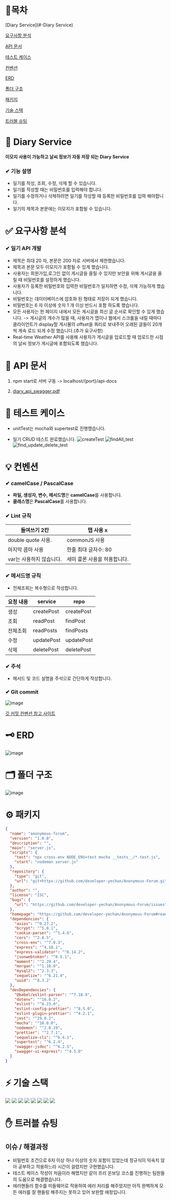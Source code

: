 # 🔗목차
[Diary Service](#-Diary Service)

[요구사항 분석](#-요구사항-분석)

[API 문서](#-api-문서)

[테스트 케이스](#-테스트-케이스)

[컨벤션](#-컨벤션)

[ERD](#-erd)

[폴더 구조](#-폴더-구조)

[패키지](#-패키지)

[기술 스택](#-기술-스택)

[트러블 슈팅](#-트러블-슈팅)

# 🚩 Diary Service 

**이모지 사용이 가능하고 날씨 정보가 자동 저장 되는 Diary Service**

### ✔ 기능 설명


- 일기를 작성, 조회, 수정, 삭제 할 수 있습니다.
- 일기를 작성할 때는 비밀번호를 입력해야 합니다.
- 일기를 수정하거나 삭제하려면 일기를 작성할 때 등록한 비밀번호를 입력 해야합니다.
- 일기의 제목과 본문에는 이모지가 포함될 수 있습니다.

# ✅ 요구사항 분석

### ✔ 일기 API 개발
- 제목은 최대 20 자, 본문은 200 자로 서버에서 제한했습니다.
- 제목과 본문 모두 이모지가 포함될 수 있게 했습니다.
- 사용자는 회원가입,로그인 없이 게시글을 올릴 수 있지만 보안을 위해 게시글을 올릴 때 비밀번호를 설정하게 했습니다. 
- 사용자가 등록한 비밀번호와 입력한 비밀번호가 일치하면 수정, 삭제 가능하게 했습니다.
- 비밀번호는 데이터베이스에 암호화 된 형태로 저장이 되게 했습니다.
- 비밀번호는 6 자 이상에 숫자 1 개 이상 반드시 포함 하도록 했습니다.
- 모든 사용자는 한 페이지 내에서 모든 게시글을 최신 글 순서로 확인할 수 있게 했습니다.
-> 게시글의 개수가 많을 때, 사용자가 앱이나 웹에서 스크롤을 내릴 때마다 클라이언트가 display할 게시물의 offset을 쿼리로 보내주어 오래된 글들이 20개씩 계속 로드 되게 수정 했습니다.(추가 요구사항)
- Real-time Weather API를 사용해 사용자가 게시글을 업로드할 때 업로드한 시점의 날씨 정보가 게시글에 포함되도록 했습니다.
    
# 📑 API 문서
1) npm start로 서버 구동 -> localhost/{port}/api-docs

2) [diary_api_swagger.pdf](https://github.com/developer-yechan/Anonymous-Forum/files/9522948/diary_api_swagger.pdf)


# 📜 테스트 케이스

- unitTest는 mocha와 supertest로 진행했습니다.

- 일기 CRUD 테스트 완료했습니다.
![createTest](https://user-images.githubusercontent.com/99064214/189015971-d01cf908-7d9b-40c0-93ba-bb8e61d1dba2.png)
![findAll_test](https://user-images.githubusercontent.com/99064214/189015982-d9e297d7-a7fa-4c8e-9cbd-5708755c7b99.png)
![find_update_delete_test](https://user-images.githubusercontent.com/99064214/189015987-7a7aad3d-0bf8-4512-8be9-dd770a57a8e0.png)


# 💡 컨벤션

### ✔ camelCase / PascalCase

- **파일, 생성자, 변수, 메서드명**은 **camelCase**를 사용합니다.
- **클래스명**은 **PascalCase**를 사용합니다.

### ✔ Lint 규칙

| 들여쓰기 2칸 | 탭 사용 x |
| --- | --- |
| double quote 사용. | commonJS 사용 |
| 마지막 콤마 사용 | 한줄 최대 글자수: 80 |
| var는 사용하지 않습니다. | 세미 콜론 사용을 허용합니다. |

### ✔ 메서드명 규칙

- 전체조회는 복수형으로 작성합니다.

| 요청 내용  | service | repo |
| --- |--- | --- |
| 생성 | createPost | createPost |
| 조회 | readPost | findPost |
| 전체조회 | readPosts | findPosts |
| 수정 | updatePost | updatePost |
| 삭제 | deletePost | deletePost |

### ✔ 주석

- 메서드 및 코드 설명을 주석으로 간단하게 작성합니다.

### ✔ Git commit

![image](https://user-images.githubusercontent.com/80232260/188366205-84d8a796-3c51-4eb0-bb29-3a61c96bb047.png)

[깃 커밋 컨벤션 참고 사이트](https://overcome-the-limits.tistory.com/entry/협업-협업을-위한-기본적인-git-커밋컨벤션-설정하기)

# 🗝 ERD
![image](https://user-images.githubusercontent.com/99064214/189023928-7ccc613d-394f-4b3c-9ee8-1d90123b2d8e.png)

# 🗂 폴더 구조
![image](https://user-images.githubusercontent.com/99064214/189024085-780f156e-1beb-46be-91d4-6a4159d47785.png)


# ⚙ 패키지

```json
{
  "name": "anonymous-forum",
  "version": "1.0.0",
  "description": "",
  "main": "server.js",
  "scripts": {
    "test": "npx cross-env NODE_ENV=test mocha __tests__/*.test.js",
    "start": "nodemon server.js"
  },
  "repository": {
    "type": "git",
    "url": "git+https://github.com/developer-yechan/Anonymous-Forum.git"
  },
  "author": "",
  "license": "ISC",
  "bugs": {
    "url": "https://github.com/developer-yechan/Anonymous-Forum/issues"
  },
  "homepage": "https://github.com/developer-yechan/Anonymous-Forum#readme",
  "dependencies": {
    "axios": "^0.27.2",
    "bcrypt": "^5.0.1",
    "cookie-parser": "^1.4.6",
    "cors": "^2.8.5",
    "cross-env": "^7.0.3",
    "express": "^4.18.1",
    "express-validator": "^6.14.2",
    "jsonwebtoken": "^8.5.1",
    "moment": "^2.29.4",
    "morgan": "^1.10.0",
    "mysql2": "^2.3.3",
    "sequelize": "^6.21.4",
    "uuid": "^8.3.2"
  },
  "devDependencies": {
    "@babel/eslint-parser": "^7.18.9",
    "dotenv": "^16.0.2",
    "eslint": "^8.23.0",
    "eslint-config-prettier": "^8.5.0",
    "eslint-plugin-prettier": "^4.2.1",
    "jest": "^29.0.2",
    "mocha": "^10.0.0",
    "nodemon": "^2.0.19",
    "prettier": "^2.7.1",
    "sequelize-cli": "^6.4.1",
    "supertest": "^6.2.4",
    "swagger-jsdoc": "^6.2.5",
    "swagger-ui-express": "^4.5.0"
  }
}

```

# ⚡ 기술 스택
<img src="https://img.shields.io/badge/node.js-339933?style=for-the-badge&logo=Node.js&logoColor=white"> <img src="https://img.shields.io/badge/express-FCC624?style=for-the-badge&logo=express&logoColor=white"> <img src="https://img.shields.io/badge/mysql-4479A1?style=for-the-badge&logo=mysql&logoColor=white">
<img src="https://img.shields.io/badge/git-F05032?style=for-the-badge&logo=git&logoColor=white"> <img src="https://img.shields.io/badge/github-181717?style=for-the-badge&logo=github&logoColor=white"> <img src="https://img.shields.io/badge/Sequelize-007396?style=for-the-badge&logo=Sequelize&logoColor=white">
<img src="https://img.shields.io/badge/Swagger-61DAFB?style=for-the-badge&logo=Swagger&logoColor=white"> <img src="https://img.shields.io/badge/Mocha-F8DC75?style=for-the-badge&logo=Mocha&logoColor=white">

# ✋ 트러블 슈팅

## 이슈 / 해결과정 

- 비밀번호 조건으로 6자 이상 하나 이상의 숫자 포함이 있었는데 정규식이 익숙치 않아 공부하고 적용하느라 시간이 걸렸지만 구현했습니다.
- 테스트 케이스 작성이 처음이라 해맸지만 같이 프리 온보딩 코스를 진행하는 팀원들의 도움으로 해결했습니다.
- 에러핸들러 함수를 미들웨어로 적용하여 에러 처리를 해주었지만 아직 완벽하게 모든 에러를 잘 핸들링 해주지는 못하고 있어  보완할 에정입니다.

